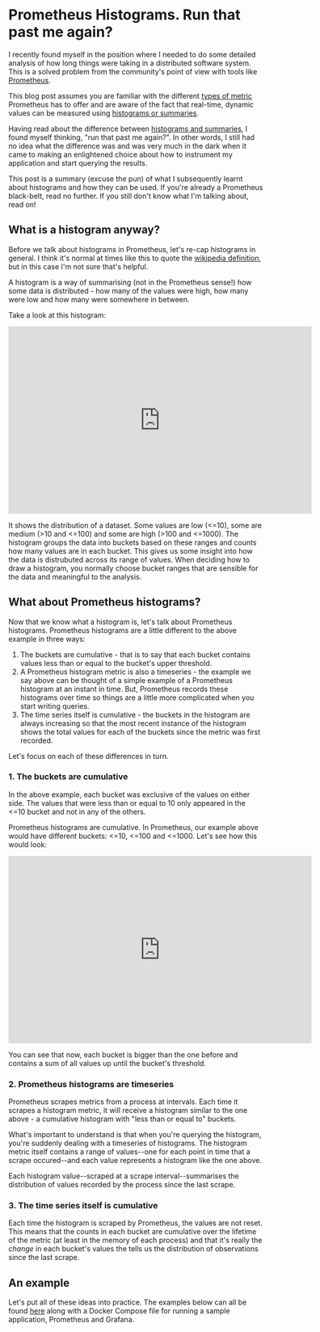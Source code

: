 # Prometheus Histograms. Run that past me again?
I recently found myself in the position where I needed to do some detailed analysis of how long things were taking in a distributed software system. This is a solved problem from the community's point of view with tools like [Prometheus](https://prometheus.io/).

This blog post assumes you are familiar with the different [types of metric](https://prometheus.io/docs/concepts/metric_types/) Prometheus has to offer and are aware of the fact that real-time, dynamic values can be measured using [histograms or summaries](https://prometheus.io/docs/practices/histograms/).

Having read about the difference between [histograms and summaries](https://prometheus.io/docs/practices/histograms/), I found myself thinking, "run that past me again?". In other words, I still had no idea what the difference was and was very much in the dark when it came to making an enlightened choice about how to instrument my application and start querying the results.

This post is a summary (excuse the pun) of what I subsequently learnt about histograms and how they can be used. If you're already a Prometheus black-belt, read no further. If you still don't know what I'm talking about, read on!

## What is a histogram anyway?
Before we talk about histograms in Prometheus, let's re-cap histograms in general. I think it's normal at times like this to quote the [wikipedia definition](https://en.wikipedia.org/wiki/Histogram), but in this case I'm not sure that's helpful.

A histogram is a way of summarising (not in the Prometheus sense!) how some data is distributed - how many of the values were high, how many were low and how many were somewhere in between.

Take a look at this histogram:

<iframe width="600" height="371" seamless frameborder="0" scrolling="no" src="https://docs.google.com/spreadsheets/d/e/2PACX-1vTZRwsKfQVttZ1VCzT9lClNqbuij0v9iuiZUXsVUBsP16n4juzgk2i3UyKvXEBu32Gb-RDZdWPEwe_b/pubchart?oid=1197197263&amp;format=image"></iframe> 

It shows the distribution of a dataset. Some values are low (<=10), some are medium (>10 and <=100) and some are high (>100 and <=1000). The histogram groups the data into buckets based on these ranges and counts how many values are in each bucket. This gives us some insight into how the data is distrubuted across its range of values. When deciding how to draw a histogram, you normally choose bucket ranges that are sensible for the data and meaningful to the analysis.

## What about Prometheus histograms?
Now that we know what a histogram is, let's talk about Prometheus histograms. Prometheus histograms are a little different to the above example in three ways:

1. The buckets are cumulative - that is to say that each bucket contains values less than or equal to the bucket's upper threshold.
2. A Prometheus histogram metric is also a timeseries - the example we say above can be thought of a simple example of a Prometheus histogram at an instant in time. But, Prometheus records these histograms over time so things are a little more complicated when you start writing queries.
3. The time series itself is cumulative - the buckets in the histogram are always increasing so that the most recent instance of the histogram shows the total values for each of the buckets since the metric was first recorded.

Let's focus on each of these differences in turn.

### 1. The buckets are cumulative
In the above example, each bucket was exclusive of the values on either side. The values that were less than or equal to 10 only appeared in the <=10 bucket and not in any of the others.

Prometheus histograms are cumulative. In Prometheus, our example above would have different buckets: <=10, <=100 and <=1000. Let's see how this would look:

<iframe width="600" height="371" seamless frameborder="0" scrolling="no" src="https://docs.google.com/spreadsheets/d/e/2PACX-1vTZRwsKfQVttZ1VCzT9lClNqbuij0v9iuiZUXsVUBsP16n4juzgk2i3UyKvXEBu32Gb-RDZdWPEwe_b/pubchart?oid=830654358&amp;format=image"></iframe>

You can see that now, each bucket is bigger than the one before and contains a sum of all values up until the bucket's threshold.

### 2. Prometheus histograms are timeseries
Prometheus scrapes metrics from a process at intervals. Each time it scrapes a histogram metric, it will receive a histogram similar to the one above - a cumulative histogram with "less than or equal to" buckets.

What's important to understand is that when you're querying the histogram, you're suddenly dealing with a timeseries of histograms. The histogram metric itself contains a range of values--one for each point in time that a scrape occured--and each value represents a histogram like the one above.

Each histogram value--scraped at a scrape interval--summarises the distribution of values recorded by the process since the last scrape.

### 3. The time series itself is cumulative
Each time the histogram is scraped by Prometheus, the values are not reset. This means that the counts in each bucket are cumulative over the lifetime of the metric (at least in the memory of each process) and that it's really the *change* in each bucket's values the tells us the distribution of observations since the last scrape.

## An example
Let's put all of these ideas into practice. The examples below can all be found [here](https://github.com/andykuszyk/prometheus-histogram-examples) along with a Docker Compose file for running a sample application, Prometheus and Grafana.
